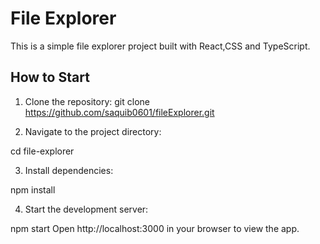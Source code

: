 # File Explorer

This is a simple file explorer project built with React,CSS and TypeScript.

## How to Start

1. Clone the repository:
   git clone https://github.com/saquib0601/fileExplorer.git

2. Navigate to the project directory:

cd file-explorer

3. Install dependencies:

npm install

4. Start the development server:

npm start
Open http://localhost:3000 in your browser to view the app.